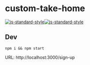 # custom-take-home

[![js-standard-style](https://cdn.rawgit.com/standard/standard/master/badge.svg)](http://standardjs.com)[![js-standard-style](https://cdn.rawgit.com/standard/standard/master/badge.svg)](http://standardjs.com)

## Dev

```
npm i && npm start
```

URL: http://localhost:3000/sign-up
